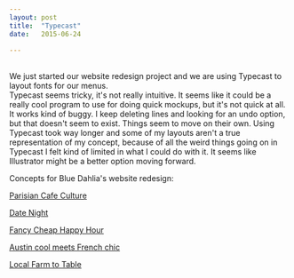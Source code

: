 ```yaml
---
layout: post
title:  "Typecast"
date:   2015-06-24

---
```

<br/>
We just started our website redesign project and we are using Typecast to layout fonts for our menus.  
<br/>
Typecast seems tricky, it's not really intuitive. It seems like it could be a really cool program to use for doing quick mockups, but it's not quick at all. It works kind of buggy. I keep deleting lines and looking for an undo option, but that doesn't seem to exist. Things seem to move on their own. Using Typecast took way longer and some of my layouts aren't a true representation of my concept, because of all the weird things going on in Typecast I felt kind of limited in what I could do with it. It seems like Illustrator might be a better option moving forward.  
<br/>

Concepts for Blue Dahlia's website redesign:

[Parisian Cafe Culture]

[Date Night]

[Fancy Cheap Happy Hour]

[Austin cool meets French chic]

[Local Farm to Table]


[Parisian Cafe Culture]: https://typecast.com/PZ6w74Qgm7/parisian-cafe-culture
[Date Night]: http://typecast.com/PZ6w74Qgm7/blue-dahlia-3
[Fancy Cheap Happy Hour]: http://typecast.com/PZ6w74Qgm7/blue-dahlia-2
[Austin cool meets French chic]: http://typecast.com/PZ6w74Qgm7/blue-dahlia-5
[Local Farm to Table]: http://typecast.com/PZ6w74Qgm7/blue-dahlia-4

